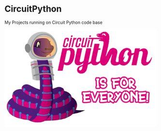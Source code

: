 # CircuitPython

My Projects running on Circuit Python code base

![](https://raw.githubusercontent.com/DJDevon3/CircuitPython/main/Blinkanaut.png)
